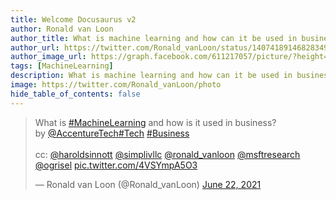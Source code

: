 ```yaml
---
title: Welcome Docusaurus v2
author: Ronald van Loon
author_title: What is machine learning and how can it be used in business?
author_url: https://twitter.com/Ronald_vanLoon/status/1407418914682834945
author_image_url: https://graph.facebook.com/611217057/picture/?height=200&width=200
tags: [MachineLearning]
description: What is machine learning and how can it be used in business?.
image: https://twitter.com/Ronald_vanLoon/photo
hide_table_of_contents: false
---
```



<blockquote class="twitter-tweet"><p lang="en" dir="ltr">What is <a href="https://twitter.com/hashtag/MachineLearning?src=hash&amp;ref_src=twsrc%5Etfw">#MachineLearning</a> and how is it used in business?<br>by <a href="https://twitter.com/AccentureTech?ref_src=twsrc%5Etfw">@AccentureTech</a><a href="https://twitter.com/hashtag/Tech?src=hash&amp;ref_src=twsrc%5Etfw">#Tech</a> <a href="https://twitter.com/hashtag/Business?src=hash&amp;ref_src=twsrc%5Etfw">#Business</a><br><br>cc: <a href="https://twitter.com/HaroldSinnott?ref_src=twsrc%5Etfw">@haroldsinnott</a> <a href="https://twitter.com/simplivllc?ref_src=twsrc%5Etfw">@simplivllc</a> <a href="https://twitter.com/Ronald_vanLoon?ref_src=twsrc%5Etfw">@ronald_vanloon</a> <a href="https://twitter.com/MSFTResearch?ref_src=twsrc%5Etfw">@msftresearch</a> <a href="https://twitter.com/ogrisel?ref_src=twsrc%5Etfw">@ogrisel</a> <a href="https://t.co/4VSYmpA5O3">pic.twitter.com/4VSYmpA5O3</a></p>&mdash; Ronald van Loon (@Ronald_vanLoon) <a href="https://twitter.com/Ronald_vanLoon/status/1407418914682834945?ref_src=twsrc%5Etfw">June 22, 2021</a></blockquote> <script async src="https://platform.twitter.com/widgets.js" charset="utf-8"></script>

